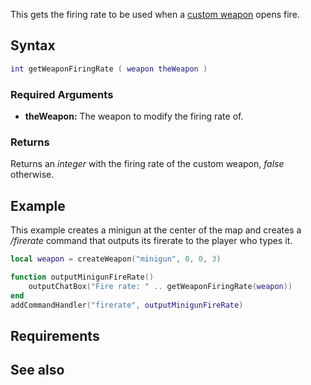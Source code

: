 This gets the firing rate to be used when a [custom weapon](/Element/Weapon.md "wikilink") opens fire.

Syntax
------

``` lua
int getWeaponFiringRate ( weapon theWeapon )
```

### Required Arguments

-   **theWeapon:** The weapon to modify the firing rate of.

### Returns

Returns an *integer* with the firing rate of the custom weapon, *false* otherwise.

Example
-------

This example creates a minigun at the center of the map and creates a */firerate* command that outputs its firerate to the player who types it.

``` lua
local weapon = createWeapon("minigun", 0, 0, 3)

function outputMinigunFireRate()
    outputChatBox("Fire rate: " .. getWeaponFiringRate(weapon))
end
addCommandHandler("firerate", outputMinigunFireRate)
```

Requirements
------------

See also
--------
